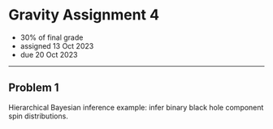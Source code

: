 # Gravity Assignment 4

  * 30% of final grade
  * assigned 13 Oct 2023
  * due 20 Oct 2023

---

## Problem 1

Hierarchical Bayesian inference example: infer binary black hole component spin distributions.

